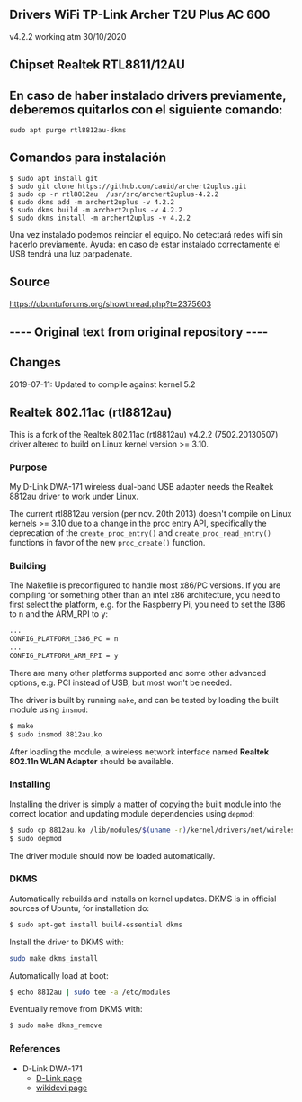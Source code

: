 ## Drivers WiFi TP-Link Archer T2U Plus AC 600

v4.2.2 working atm 30/10/2020

## Chipset Realtek RTL8811/12AU

## En caso de haber instalado drivers previamente, deberemos quitarlos con el siguiente comando:
```
sudo apt purge rtl8812au-dkms
```

## Comandos para instalación

```
$ sudo apt install git
$ sudo git clone https://github.com/cauid/archert2uplus.git
$ sudo cp -r rtl8812au  /usr/src/archert2uplus-4.2.2
$ sudo dkms add -m archert2uplus -v 4.2.2
$ sudo dkms build -m archert2uplus -v 4.2.2
$ sudo dkms install -m archert2uplus -v 4.2.2
```

Una vez instalado podemos reinciar el equipo. No detectará redes wifi sin hacerlo previamente.
Ayuda: en caso de estar instalado correctamente el USB tendrá una luz parpadenate.

## Source
https://ubuntuforums.org/showthread.php?t=2375603


## ---- Original text from original repository ----

## Changes
2019-07-11: Updated to compile against kernel 5.2

## Realtek 802.11ac (rtl8812au)

This is a fork of the Realtek 802.11ac (rtl8812au) v4.2.2 (7502.20130507)
driver altered to build on Linux kernel version >= 3.10.

### Purpose

My D-Link DWA-171 wireless dual-band USB adapter needs the Realtek 8812au
driver to work under Linux.

The current rtl8812au version (per nov. 20th 2013) doesn't compile on Linux
kernels >= 3.10 due to a change in the proc entry API, specifically the
deprecation of the `create_proc_entry()` and `create_proc_read_entry()`
functions in favor of the new `proc_create()` function.

### Building

The Makefile is preconfigured to handle most x86/PC versions.  If you are compiling for something other than an intel x86 architecture, you need to first select the platform, e.g. for the Raspberry Pi, you need to set the I386 to n and the ARM_RPI to y:
```sh
...
CONFIG_PLATFORM_I386_PC = n
...
CONFIG_PLATFORM_ARM_RPI = y
```

There are many other platforms supported and some other advanced options, e.g. PCI instead of USB, but most won't be needed.

The driver is built by running `make`, and can be tested by loading the
built module using `insmod`:

```sh
$ make
$ sudo insmod 8812au.ko
```

After loading the module, a wireless network interface named __Realtek 802.11n WLAN Adapter__ should be available.

### Installing

Installing the driver is simply a matter of copying the built module
into the correct location and updating module dependencies using `depmod`:

```sh
$ sudo cp 8812au.ko /lib/modules/$(uname -r)/kernel/drivers/net/wireless
$ sudo depmod
```

The driver module should now be loaded automatically.

### DKMS

Automatically rebuilds and installs on kernel updates. DKMS is in official sources of Ubuntu, for installation do:

```sh
$ sudo apt-get install build-essential dkms 
```

Install the driver to DKMS with:
```sh
sudo make dkms_install
```

Automatically load at boot:
```sh
$ echo 8812au | sudo tee -a /etc/modules
```

Eventually remove from DKMS with:
```sh
$ sudo make dkms_remove
```

### References

- D-Link DWA-171
  - [D-Link page](http://www.dlink.com/no/nb/home-solutions/connect/adapters/dwa-171-wireless-ac-dual-band-usb-adapter)
  - [wikidevi page](http://wikidevi.com/wiki/D-Link_DWA-171_rev_A1)
